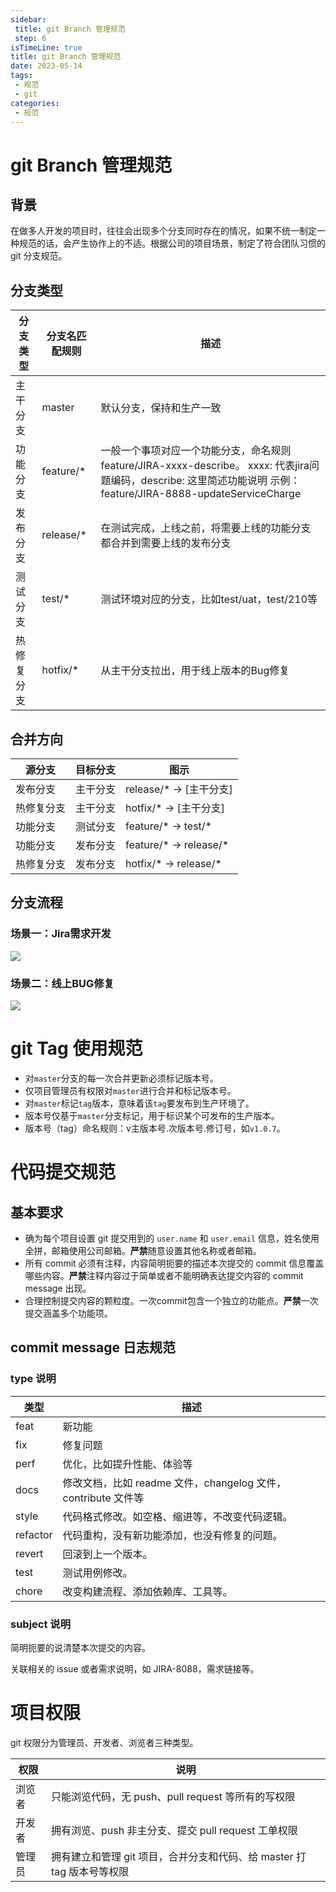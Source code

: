 ```yaml
---
sidebar:
 title: git Branch 管理规范
 step: 6
isTimeLine: true
title: git Branch 管理规范
date: 2023-05-14
tags:
 - 规范
 - git
categories:
 - 规范
---
```


# git Branch 管理规范

## 背景

在做多人开发的项目时，往往会出现多个分支同时存在的情况，如果不统一制定一种规范的话，会产生协作上的不适。根据公司的项目场景，制定了符合团队习惯的 git 分支规范。

## 分支类型

|分支类型|分支名匹配规则|描述|
|-|-|-|
|主干分支|master|默认分支，保持和生产一致|
|功能分支|feature/*|一般一个事项对应一个功能分支，命名规则 feature/JIRA-xxxx-describe。  xxxx: 代表jira问题编码，describe: 这里简述功能说明  示例：feature/JIRA-8888-updateServiceCharge|
|发布分支|release/*|在测试完成，上线之前，将需要上线的功能分支都合并到需要上线的发布分支|
|测试分支|test/*|测试环境对应的分支，比如test/uat，test/210等|
|热修复分支|hotfix/*|从主干分支拉出，用于线上版本的Bug修复|


## 合并方向

|源分支|目标分支|图示|
|-|-|-|
|发布分支|主干分支|release/* → [主干分支]|
|热修复分支|主干分支|hotfix/* → [主干分支]|
|功能分支|测试分支|feature/* → test/*|
|功能分支|发布分支|feature/* → release/*|
|热修复分支|发布分支|hotfix/* → release/*|

## 分支流程

### 场景一：Jira需求开发

![](https://secure2.wostatic.cn/static/mCGbMmA9vJ5NckJJNfjFoP/image.png?auth_key=1704989538-tCt58Pa6V36FpLdtdb5GHx-0-c6956af1bbc4cae38d3a4704be02434a)



### 场景二：线上BUG修复

![](https://secure2.wostatic.cn/static/cLJgn7Bu8RLrxPy28V36wb/image.png?auth_key=1704989538-keSsRECnnnRPPqiwqcJzxZ-0-9378ed8f9690885ed61e86cc734de4df)

# git Tag 使用规范

- 对`master`分支的每一次合并更新必须标记版本号。
- 仅项目管理员有权限对`master`进行合并和标记版本号。
- 对`master`标记`tag`版本，意味着该`tag`要发布到生产环境了。
- 版本号仅基于`master`分支标记，用于标识某个可发布的生产版本。
- 版本号（tag）命名规则：v主版本号.次版本号.修订号，如`v1.0.7`。

# 代码提交规范

## 基本要求

- 确为每个项目设置 git 提交用到的 `user.name` 和 `user.email` 信息，姓名使用全拼，邮箱使用公司邮箱。**严禁**随意设置其他名称或者邮箱。
- 所有 commit 必须有注释，内容简明扼要的描述本次提交的 commit 信息覆盖哪些内容。**严禁**注释内容过于简单或者不能明确表达提交内容的 commit message 出现。
- 合理控制提交内容的颗粒度。一次commit包含一个独立的功能点。**严禁**一次提交涵盖多个功能项。

## commit message 日志规范

### type 说明

|类型|描述|
|-|-|
|feat|新功能|
|fix|修复问题|
|perf|优化，比如提升性能、体验等|
|docs|修改文档，比如 readme 文件，changelog 文件，contribute 文件等|
|style|代码格式修改。如空格、缩进等，不改变代码逻辑。|
|refactor|代码重构，没有新功能添加，也没有修复的问题。|
|revert|回滚到上一个版本。|
|test|测试用例修改。|
|chore|改变构建流程、添加依赖库、工具等。|


### subject 说明

简明扼要的说清楚本次提交的内容。

关联相关的 issue 或者需求说明，如 JIRA-8088，需求链接等。

# 项目权限

git 权限分为管理员、开发者、浏览者三种类型。

|权限|说明|
|-|-|
|浏览者|只能浏览代码，无 push、pull request 等所有的写权限|
|开发者|拥有浏览、push 非主分支、提交 pull request 工单权限|
|管理员|拥有建立和管理 git 项目，合并分支和代码、给 master 打 tag 版本号等权限|
